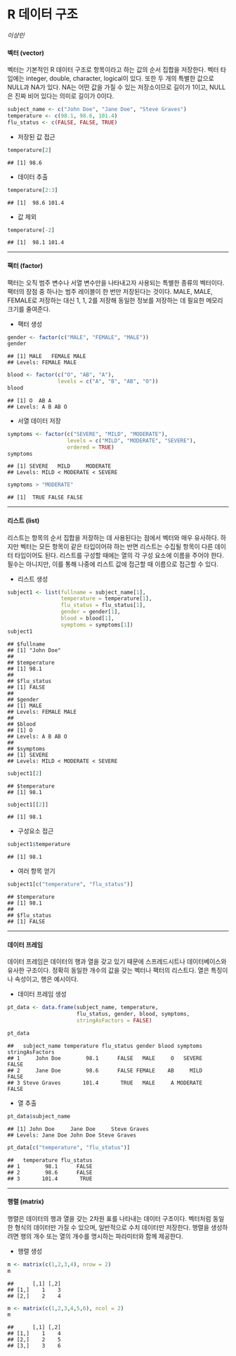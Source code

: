 R 데이터 구조
================
*이상민*

#### 벡터 (vector)

벡터는 기본적인 R 데이터 구조로 항목이라고 하는 값의 순서 집합을 저장한다. 벡터 타입에는 integer, double,
character, logical이 있다. 또한 두 개의 특별한 값으로 NULL과 NA가 있다. NA는 어떤 값을 가질 수 있는
저장소이므로 길이가 1이고, NULL은 진짜 비어 있다는 의미로 길이가 0이다.

``` r
subject_name <- c("John Doe", "Jane Doe", "Steve Graves")
temperature <- c(98.1, 98.6, 101.4)
flu_status <- c(FALSE, FALSE, TRUE)
```

  - 저장된 값 접근

<!-- end list -->

``` r
temperature[2]
```

    ## [1] 98.6

  - 데이터 추출

<!-- end list -->

``` r
temperature[2:3]
```

    ## [1]  98.6 101.4

  - 값 제외

<!-- end list -->

``` r
temperature[-2]
```

    ## [1]  98.1 101.4

-----

#### 팩터 (factor)

팩터는 오직 범주 변수나 서열 변수만을 나타내고자 사용되는 특별한 종류의 벡터이다. 팩터의 장점 중 하나는 범주 레이블이 한 번만
저장된다는 것이다. MALE, MALE, FEMALE로 저장하는 대신 1, 1, 2를 저장해 동일한 정보를 저장하는 데 필요한
메모리 크기를 줄여준다.

  - 팩터 생성

<!-- end list -->

``` r
gender <- factor(c("MALE", "FEMALE", "MALE"))
gender
```

    ## [1] MALE   FEMALE MALE  
    ## Levels: FEMALE MALE

``` r
blood <- factor(c("O", "AB", "A"),
                levels = c("A", "B", "AB", "O"))
blood
```

    ## [1] O  AB A 
    ## Levels: A B AB O

  - 서열 데이터 저장

<!-- end list -->

``` r
symptoms <- factor(c("SEVERE", "MILD", "MODERATE"),
                   levels = c("MILD", "MODERATE", "SEVERE"),
                   ordered = TRUE)
symptoms
```

    ## [1] SEVERE   MILD     MODERATE
    ## Levels: MILD < MODERATE < SEVERE

``` r
symptoms > "MODERATE"
```

    ## [1]  TRUE FALSE FALSE

-----

#### 리스트 (list)

리스트는 항목의 순서 집합을 저장하는 데 사용된다는 점에서 벡터와 매우 유사하다. 하지만 벡터는 모든 항목이 같은 타입이어햐 하는
반면 리스트는 수집될 항목이 다른 데이터 타입이어도 된다. 리스트를 구성할 때에는 열의 각 구성 요소에 이름을 주어야 한다.
필수는 아니지만, 이를 통해 나중에 리스트 값에 접근할 때 이름으로 접근할 수 있다.

  - 리스트 생성

<!-- end list -->

``` r
subject1 <- list(fullname = subject_name[1],
                 temperature = temperature[1],
                 flu_status = flu_status[1],
                 gender = gender[1],
                 blood = blood[1],
                 symptoms = symptoms[1])
subject1
```

    ## $fullname
    ## [1] "John Doe"
    ## 
    ## $temperature
    ## [1] 98.1
    ## 
    ## $flu_status
    ## [1] FALSE
    ## 
    ## $gender
    ## [1] MALE
    ## Levels: FEMALE MALE
    ## 
    ## $blood
    ## [1] O
    ## Levels: A B AB O
    ## 
    ## $symptoms
    ## [1] SEVERE
    ## Levels: MILD < MODERATE < SEVERE

``` r
subject1[2]
```

    ## $temperature
    ## [1] 98.1

``` r
subject1[[2]]
```

    ## [1] 98.1

  - 구성요소 접근

<!-- end list -->

``` r
subject1$temperature
```

    ## [1] 98.1

  - 여러 항목 얻기

<!-- end list -->

``` r
subject1[c("temperature", "flu_status")]
```

    ## $temperature
    ## [1] 98.1
    ## 
    ## $flu_status
    ## [1] FALSE

-----

#### 데이터 프레임

데이터 프레임은 데이터의 행과 열을 갖고 있기 때문에 스프레드시트나 데이터베이스와 유사한 구조이다. 정확히 동일한 개수의 값을
갖는 벡터나 팩터의 리스트다. 열은 특징이나 속성이고, 행은 예시이다.

  - 데이터 프레임 생성

<!-- end list -->

``` r
pt_data <- data.frame(subject_name, temperature,
                      flu_status, gender, blood, symptoms,
                      stringAsFactors = FALSE)

pt_data
```

    ##   subject_name temperature flu_status gender blood symptoms stringAsFactors
    ## 1     John Doe        98.1      FALSE   MALE     O   SEVERE           FALSE
    ## 2     Jane Doe        98.6      FALSE FEMALE    AB     MILD           FALSE
    ## 3 Steve Graves       101.4       TRUE   MALE     A MODERATE           FALSE

  - 열 추출

<!-- end list -->

``` r
pt_data$subject_name
```

    ## [1] John Doe     Jane Doe     Steve Graves
    ## Levels: Jane Doe John Doe Steve Graves

``` r
pt_data[c("temperature", "flu_status")]
```

    ##   temperature flu_status
    ## 1        98.1      FALSE
    ## 2        98.6      FALSE
    ## 3       101.4       TRUE

-----

#### 행렬 (matrix)

행렬은 데이터의 행과 열을 갖는 2차원 표를 나타내는 데이터 구조이다. 벡터처럼 동일한 형식의 데이터만 가질 수 있으며,
일반적으로 수치 데이터만 저장한다. 행렬을 생성하려면 행의 개수 또는 열의 개수를 명시하는 파라미터와 함께
제공한다.

  - 행렬 생성

<!-- end list -->

``` r
m <- matrix(c(1,2,3,4), nrow = 2)
m
```

    ##      [,1] [,2]
    ## [1,]    1    3
    ## [2,]    2    4

``` r
m <- matrix(c(1,2,3,4,5,6), ncol = 2)
m
```

    ##      [,1] [,2]
    ## [1,]    1    4
    ## [2,]    2    5
    ## [3,]    3    6

